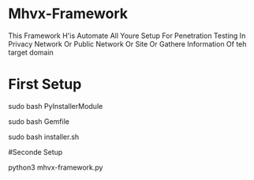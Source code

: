 # Mhvx-Framework
This Framework H'is Automate All Youre Setup For Penetration Testing In Privacy Network Or Public Network Or Site Or Gathere Information Of teh target domain

# First Setup

sudo bash PyInstallerModule

sudo bash Gemfile

sudo bash installer.sh

#Seconde Setup 

python3 mhvx-framework.py
